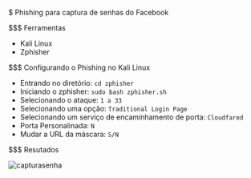 $ Phishing para captura de senhas do Facebook

$$$ Ferramentas

- Kali Linux
- Zphisher

$$$ Configurando o Phishing no Kali Linux

- Entrando no diretório: ``` cd zphisher ```
- Iniciando o zphisher: ``` sudo bash zphisher.sh ```
- Selecionando o ataque: ``` 1 a 33 ```
- Selecionando uma opção: ``` Traditional Login Page ```
- Selecionando um serviço de encaminhamento de porta: ```Cloudfared ```
- Porta Personalinada: ``` N ```
- Mudar a URL da máscara: ``` S/N ```

$$$ Resutados

![capturasenha](https://github.com/user-attachments/assets/683c6732-6c72-40db-a56b-d5eed0b88028)



